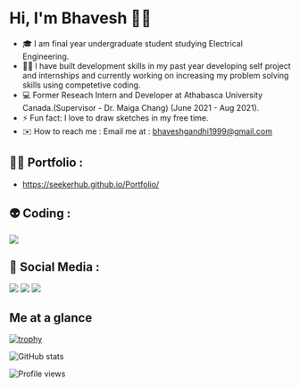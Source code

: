 # Hi, I'm Bhavesh 👋🏼 


- 🎓 I am final year undergraduate student studying Electrical Engineering.
- 👩‍💻 I have built development skills in my past year developing self project and internships and currently working on increasing my problem solving skills using competetive coding.
- 💻 Former Reseach Intern and Developer at Athabasca University Canada.(Supervisor - Dr. Maiga Chang) (June 2021 - Aug 2021).
- ⚡ Fun fact: I love to draw sketches in my free time.
- ✉️ How to reach me : Email me at : bhaveshgandhi1999@gmail.com


## 👨‍🎓 Portfolio : 

- https://seekerhub.github.io/Portfolio/

##  👽 Coding :

<a href="https://leetcode.com/_droid_/" target="_blank"><img src = "https://img.shields.io/badge/LeetCode-000000?style=for-the-badge&logo=LeetCode&logoColor=#d16c06" /></a>

## 💼 Social Media :

 <a href="https://www.linkedin.com/in/bhavesh-g-23672416b/" target="_blank"><img src="https://img.shields.io/badge/LinkedIn-0077B5?style=for-the-badge&logo=linkedin&logoColor=white" /></a>  <a href="https://www.instagram.com/_bhavesh.here_/" target="_blank"><img src = "https://img.shields.io/badge/Instagram-E4405F?style=for-the-badge&logo=instagram&logoColor=white" /></a>
 <a href="https://www.fiverr.com/droidkiddo?up_rollout=true" target="_blank"><img src = "https://img.shields.io/badge/fiverr-1DBF73?style=for-the-badge&logo=fiverr&logoColor=white" /></a>

## Me at a glance

[![trophy](https://github-profile-trophy.vercel.app/?username=SeekerHub&show_icons=true&theme=darkhub)](https://github.com/ryo-ma/github-profile-trophy)

![GitHub stats](https://github-readme-stats.vercel.app/api?username=SeekerHub&show_icons=true&theme=radical) 

![Profile views](https://gpvc.arturio.dev/SeekerHub) 

<!--
**SeekerHub/SeekerHub** is a ✨ _special_ ✨ repository because its `README.md` (this file) appears on your GitHub profile.



Here are some ideas to get you started:

- 🔭 I’m currently working on ...
- 🌱 I’m currently learning ...
- 👯 I’m looking to collaborate on ...
- 🤔 I’m looking for help with ...
- 💬 Ask me about ...
- 📫 How to reach me: ...
- 😄 Pronouns: ...
- ⚡ Fun fact: ...
-->
